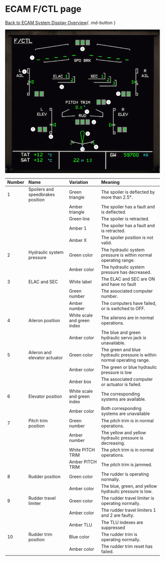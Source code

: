 ﻿# ECAM F/CTL page

[Back to ECAM System Display Overview](index.md){ .md-button }

![ECAM F-CTL page](../../../assets/a32nx-briefing/ecam/f-ctl.png "ECAM F-CTL page")

| Number | Name                              | Variation                   | Meaning                                                                 |
|:-------|:----------------------------------|:----------------------------|:------------------------------------------------------------------------|
| 1      | Spoilers and speedbrakes position | Green triangle              | The spoiler is deflected by more than 2.5°.                             |
|        |                                   | Amber triangle              | The spoiler has a fault and is deflected.                               |
|        |                                   | Green line                  | The spoiler is retracted.                                               |
|        |                                   | Amber 1                     | The spoiler has a fault and is retracted.                               |
|        |                                   | Amber X                     | The spoiler position is not valid.                                      |
| 2      | Hydraulic system pressure         | Green color                 | The hydraulic system pressure is within normal operating range.         |
|        |                                   | Amber color                 | The hydraulic system pressure has decreased.                            |
| 3      | ELAC and SEC                      | White label                 | The ELAC and SEC are ON and have no fault                               |
|        |                                   | Green number                | The associated computer number.                                         |
|        |                                   | Amber number                | The computers have failed, or is switched to OFF.                       |
| 4      | Aileron position                  | White scale and green index | The ailerons are in normal operations.                                  |
|        |                                   | Amber color                 | The blue and green hydraulic servo jack is unavailable.                 |
| 5      | Aileron and elevator actuator     | Green color                 | The green and blue hydraulic pressure is within normal operating range. |
|        |                                   | Amber color                 | The green or blue hydraulic pressure is low                             |
|        |                                   | Amber box                   | The associated computer or actuator is failed.                          |
| 6      | Elevator position                 | White scale and green index | The corresponding systems are available.                                |
|        |                                   | Amber color                 | Both corresponding systems are unavailable                              |
| 7      | Pitch trim position               | Green number                | The pitch trim is in normal operations.                                 |
|        |                                   | Amber number                | The yellow and yellow hydraulic pressure is decreasing.                 |
|        |                                   | White PITCH TRIM            | The pitch trim is in normal operations.                                 |
|        |                                   | Amber PITCH TRIM            | The pitch trim is jammed.                                               |
| 8      | Rudder position                   | Green color                 | The rudder is operating normally.                                       |
|        |                                   | Amber color                 | The blue, green, and yellow hydraulic pressure is low.                  |
| 9      | Rudder travel limiter             | Green color                 | The rudder travel limiter is operating normally.                        |
|        |                                   | Amber color                 | The rudder travel limiters 1 and 2 are faulty.                          |
|        |                                   | Amber TLU                   | The TLU indexes are suppressed                                          |
| 10     | Rudder trim position              | Blue color                  | The rudder trim is operating normally.                                  |
|        |                                   | Amber color                 | The rudder trim reset has failed.                                       |

